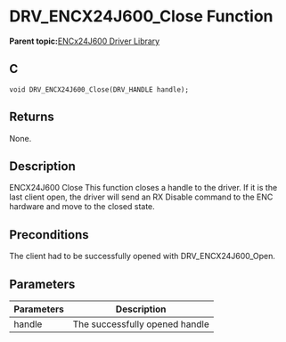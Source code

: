 # DRV\_ENCX24J600\_Close Function

**Parent topic:**[ENCx24J600 Driver Library](GUID-F35BADF5-5469-4970-B3C5-52AB1E2287AB.md)

## C

```
void DRV_ENCX24J600_Close(DRV_HANDLE handle); 
```

## Returns

None.

## Description

ENCX24J600 Close This function closes a handle to the driver. If it is the last client open, the driver will send an RX Disable command to the ENC hardware and move to the closed state.

## Preconditions

The client had to be successfully opened with DRV\_ENCX24J600\_Open.

## Parameters

|Parameters|Description|
|----------|-----------|
|handle|The successfully opened handle|

